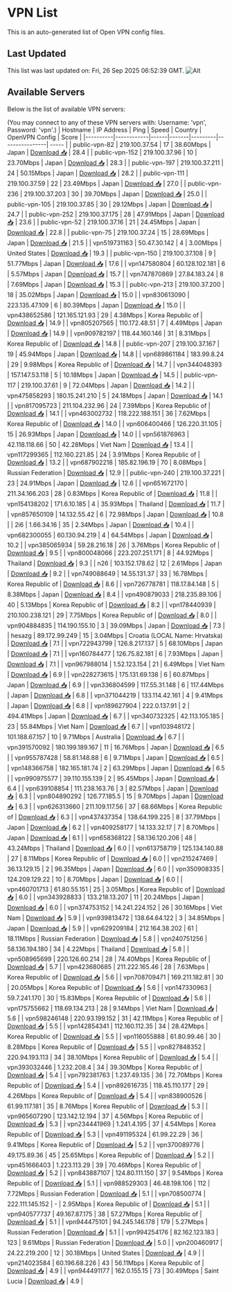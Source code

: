 # VPN List

This is an auto-generated list of Open VPN config files.

## Last Updated

This list was last updated on: Fri, 26 Sep 2025 06:52:39 GMT.
![Alt](https://repobeats.axiom.co/api/embed/186b98318ef1479477931607c1ad7d823f12451f.svg "Repobeats analytics image")

## Available Servers

Below is the list of available VPN servers:

(You may connect to any of these VPN servers with: Username: 'vpn', Password: 'vpn'.)
| Hostname | IP Address | Ping | Speed | Country | OpenVPN Config | Score |
|----------|------------|------|-------|---------|----------------| ----- |
| public-vpn-82 | 219.100.37.54 | 17 | 38.60Mbps | Japan | [Download 📥](./configs/server_0_JP.ovpn) | 28.4 |
| public-vpn-152 | 219.100.37.96 | 10 | 23.70Mbps | Japan | [Download 📥](./configs/server_1_JP.ovpn) | 28.3 |
| public-vpn-197 | 219.100.37.211 | 24 | 50.15Mbps | Japan | [Download 📥](./configs/server_2_JP.ovpn) | 28.2 |
| public-vpn-111 | 219.100.37.59 | 22 | 23.49Mbps | Japan | [Download 📥](./configs/server_3_JP.ovpn) | 27.0 |
| public-vpn-236 | 219.100.37.203 | 30 | 39.70Mbps | Japan | [Download 📥](./configs/server_4_JP.ovpn) | 25.0 |
| public-vpn-105 | 219.100.37.85 | 30 | 29.12Mbps | Japan | [Download 📥](./configs/server_5_JP.ovpn) | 24.7 |
| public-vpn-252 | 219.100.37.175 | 28 | 47.91Mbps | Japan | [Download 📥](./configs/server_6_JP.ovpn) | 23.6 |
| public-vpn-52 | 219.100.37.16 | 21 | 24.45Mbps | Japan | [Download 📥](./configs/server_7_JP.ovpn) | 22.8 |
| public-vpn-75 | 219.100.37.24 | 15 | 28.69Mbps | Japan | [Download 📥](./configs/server_8_JP.ovpn) | 21.5 |
| vpn519731163 | 50.47.30.142 | 4 | 3.00Mbps | United States | [Download 📥](./configs/server_9_US.ovpn) | 19.3 |
| public-vpn-150 | 219.100.37.108 | 9 | 51.77Mbps | Japan | [Download 📥](./configs/server_10_JP.ovpn) | 17.6 |
| vpn147580804 | 60.128.102.181 | 6 | 5.57Mbps | Japan | [Download 📥](./configs/server_11_JP.ovpn) | 15.7 |
| vpn747870869 | 27.84.183.24 | 8 | 7.69Mbps | Japan | [Download 📥](./configs/server_12_JP.ovpn) | 15.3 |
| public-vpn-213 | 219.100.37.200 | 18 | 35.02Mbps | Japan | [Download 📥](./configs/server_13_JP.ovpn) | 15.0 |
| vpn830613090 | 223.135.47.109 | 6 | 80.39Mbps | Japan | [Download 📥](./configs/server_14_JP.ovpn) | 15.0 |
| vpn438652586 | 121.165.121.93 | 29 | 4.38Mbps | Korea Republic of | [Download 📥](./configs/server_15_KR.ovpn) | 14.9 |
| vpn805207565 | 110.172.48.51 | 7 | 4.49Mbps | Japan | [Download 📥](./configs/server_16_JP.ovpn) | 14.9 |
| vpn909782197 | 118.44.160.146 | 31 | 8.31Mbps | Korea Republic of | [Download 📥](./configs/server_17_KR.ovpn) | 14.8 |
| public-vpn-207 | 219.100.37.167 | 19 | 45.94Mbps | Japan | [Download 📥](./configs/server_18_JP.ovpn) | 14.8 |
| vpn689861184 | 183.99.8.24 | 29 | 9.98Mbps | Korea Republic of | [Download 📥](./configs/server_19_KR.ovpn) | 14.7 |
| vpn344048393 | 157.147.53.118 | 5 | 10.18Mbps | Japan | [Download 📥](./configs/server_20_JP.ovpn) | 14.5 |
| public-vpn-117 | 219.100.37.61 | 9 | 72.04Mbps | Japan | [Download 📥](./configs/server_21_JP.ovpn) | 14.2 |
| vpn475858293 | 180.15.241.210 | 5 | 24.18Mbps | Japan | [Download 📥](./configs/server_22_JP.ovpn) | 14.1 |
| vpn817095723 | 211.104.232.96 | 24 | 7.39Mbps | Korea Republic of | [Download 📥](./configs/server_23_KR.ovpn) | 14.1 |
| vpn463002732 | 118.222.188.151 | 36 | 7.62Mbps | Korea Republic of | [Download 📥](./configs/server_24_KR.ovpn) | 14.0 |
| vpn606400466 | 126.220.31.105 | 15 | 26.93Mbps | Japan | [Download 📥](./configs/server_25_JP.ovpn) | 14.0 |
| vpn561876963 | 42.118.118.66 | 50 | 42.28Mbps | Viet Nam | [Download 📥](./configs/server_26_VN.ovpn) | 13.4 |
| vpn117299365 | 112.160.221.85 | 24 | 3.91Mbps | Korea Republic of | [Download 📥](./configs/server_27_KR.ovpn) | 13.2 |
| vpn687902218 | 185.82.196.19 | 70 | 8.08Mbps | Russian Federation | [Download 📥](./configs/server_28_RU.ovpn) | 12.9 |
| public-vpn-240 | 219.100.37.221 | 23 | 24.91Mbps | Japan | [Download 📥](./configs/server_29_JP.ovpn) | 12.6 |
| vpn651672170 | 211.34.166.203 | 28 | 0.83Mbps | Korea Republic of | [Download 📥](./configs/server_30_KR.ovpn) | 11.8 |
| vpn154138202 | 171.6.10.185 | 4 | 35.93Mbps | Thailand | [Download 📥](./configs/server_31_TH.ovpn) | 11.7 |
| vpn857650109 | 14.132.55.42 | 6 | 72.98Mbps | Japan | [Download 📥](./configs/server_32_JP.ovpn) | 10.8 |
| 2i6 | 1.66.34.16 | 35 | 2.34Mbps | Japan | [Download 📥](./configs/server_33_JP.ovpn) | 10.4 |
| vpn682300055 | 60.130.94.219 | 4 | 64.54Mbps | Japan | [Download 📥](./configs/server_34_JP.ovpn) | 10.2 |
| vpn385065934 | 59.28.216.18 | 26 | 3.76Mbps | Korea Republic of | [Download 📥](./configs/server_35_KR.ovpn) | 9.5 |
| vpn800048066 | 223.207.251.171 | 8 | 44.92Mbps | Thailand | [Download 📥](./configs/server_36_TH.ovpn) | 9.3 |
| n26 | 103.152.178.62 | 12 | 2.61Mbps | Japan | [Download 📥](./configs/server_37_JP.ovpn) | 9.2 |
| vpn749088649 | 14.55.131.37 | 33 | 16.78Mbps | Korea Republic of | [Download 📥](./configs/server_38_KR.ovpn) | 8.6 |
| vpn726778781 | 118.17.84.148 | 5 | 8.38Mbps | Japan | [Download 📥](./configs/server_39_JP.ovpn) | 8.4 |
| vpn490879033 | 218.235.89.106 | 40 | 5.13Mbps | Korea Republic of | [Download 📥](./configs/server_40_KR.ovpn) | 8.2 |
| vpn178440939 | 210.100.238.121 | 29 | 7.75Mbps | Korea Republic of | [Download 📥](./configs/server_41_KR.ovpn) | 8.0 |
| vpn904884835 | 114.190.155.10 | 3 | 39.09Mbps | Japan | [Download 📥](./configs/server_42_JP.ovpn) | 7.3 |
| hesazg | 89.172.99.249 | 15 | 3.04Mbps | Croatia (LOCAL Name: Hrvatska) | [Download 📥](./configs/server_43_HR.ovpn) | 7.1 |
| vpn722943799 | 126.8.217.137 | 5 | 68.10Mbps | Japan | [Download 📥](./configs/server_44_JP.ovpn) | 7.1 |
| vpn160784477 | 126.75.82.181 | 6 | 7.93Mbps | Japan | [Download 📥](./configs/server_45_JP.ovpn) | 7.1 |
| vpn967988014 | 1.52.123.154 | 21 | 6.49Mbps | Viet Nam | [Download 📥](./configs/server_46_VN.ovpn) | 6.9 |
| vpn228273615 | 175.131.69.138 | 6 | 60.87Mbps | Japan | [Download 📥](./configs/server_47_JP.ovpn) | 6.9 |
| vpn336804599 | 117.55.31.148 | 6 | 117.44Mbps | Japan | [Download 📥](./configs/server_48_JP.ovpn) | 6.8 |
| vpn371044219 | 133.114.42.161 | 4 | 9.41Mbps | Japan | [Download 📥](./configs/server_49_JP.ovpn) | 6.8 |
| vpn189627904 | 222.0.137.91 | 2 | 494.41Mbps | Japan | [Download 📥](./configs/server_50_JP.ovpn) | 6.7 |
| vpn340732325 | 42.113.105.185 | 23 | 55.84Mbps | Viet Nam | [Download 📥](./configs/server_51_VN.ovpn) | 6.7 |
| vpn103948172 | 101.188.67.157 | 10 | 9.71Mbps | Australia | [Download 📥](./configs/server_52_AU.ovpn) | 6.7 |
| vpn391570092 | 180.199.189.167 | 11 | 16.76Mbps | Japan | [Download 📥](./configs/server_53_JP.ovpn) | 6.5 |
| vpn955787428 | 58.81.148.88 | 6 | 9.71Mbps | Japan | [Download 📥](./configs/server_54_JP.ovpn) | 6.5 |
| vpn148366758 | 182.165.181.74 | 2 | 63.29Mbps | Japan | [Download 📥](./configs/server_55_JP.ovpn) | 6.5 |
| vpn990975577 | 39.110.155.139 | 2 | 95.45Mbps | Japan | [Download 📥](./configs/server_56_JP.ovpn) | 6.4 |
| vpn639108854 | 111.238.163.76 | 3 | 82.57Mbps | Japan | [Download 📥](./configs/server_57_JP.ovpn) | 6.3 |
| vpn804890292 | 126.77.185.5 | 15 | 9.70Mbps | Japan | [Download 📥](./configs/server_58_JP.ovpn) | 6.3 |
| vpn626313660 | 211.109.117.56 | 37 | 68.66Mbps | Korea Republic of | [Download 📥](./configs/server_59_KR.ovpn) | 6.3 |
| vpn437437354 | 138.64.199.225 | 8 | 37.79Mbps | Japan | [Download 📥](./configs/server_60_JP.ovpn) | 6.2 |
| vpn409258177 | 14.133.32.17 | 7 | 8.70Mbps | Japan | [Download 📥](./configs/server_61_JP.ovpn) | 6.1 |
| vpn658368122 | 58.136.120.206 | 48 | 43.24Mbps | Thailand | [Download 📥](./configs/server_62_TH.ovpn) | 6.0 |
| vpn613758719 | 125.134.140.88 | 27 | 8.11Mbps | Korea Republic of | [Download 📥](./configs/server_63_KR.ovpn) | 6.0 |
| vpn215247469 | 36.13.129.15 | 2 | 96.35Mbps | Japan | [Download 📥](./configs/server_64_JP.ovpn) | 6.0 |
| vpn350908335 | 124.209.129.22 | 10 | 8.70Mbps | Japan | [Download 📥](./configs/server_65_JP.ovpn) | 6.0 |
| vpn460701713 | 61.80.55.151 | 25 | 3.05Mbps | Korea Republic of | [Download 📥](./configs/server_66_KR.ovpn) | 6.0 |
| vpn343928833 | 133.218.13.207 | 11 | 20.24Mbps | Japan | [Download 📥](./configs/server_67_JP.ovpn) | 6.0 |
| vpn374753152 | 14.241.224.152 | 26 | 30.16Mbps | Viet Nam | [Download 📥](./configs/server_68_VN.ovpn) | 5.9 |
| vpn939813472 | 138.64.64.122 | 3 | 34.85Mbps | Japan | [Download 📥](./configs/server_69_JP.ovpn) | 5.9 |
| vpn629209184 | 212.164.38.202 | 61 | 18.11Mbps | Russian Federation | [Download 📥](./configs/server_70_RU.ovpn) | 5.8 |
| vpn240751256 | 58.136.194.180 | 34 | 4.22Mbps | Thailand | [Download 📥](./configs/server_71_TH.ovpn) | 5.8 |
| vpn508965699 | 220.126.60.214 | 28 | 74.40Mbps | Korea Republic of | [Download 📥](./configs/server_72_KR.ovpn) | 5.7 |
| vpn423680685 | 211.222.165.46 | 28 | 7.63Mbps | Korea Republic of | [Download 📥](./configs/server_73_KR.ovpn) | 5.6 |
| vpn708709471 | 169.211.182.81 | 30 | 20.05Mbps | Korea Republic of | [Download 📥](./configs/server_74_KR.ovpn) | 5.6 |
| vpn147330963 | 59.7.241.170 | 30 | 15.83Mbps | Korea Republic of | [Download 📥](./configs/server_75_KR.ovpn) | 5.6 |
| vpn175755662 | 118.69.134.213 | 28 | 9.14Mbps | Viet Nam | [Download 📥](./configs/server_76_VN.ovpn) | 5.6 |
| vpn598246148 | 220.93.199.152 | 31 | 42.11Mbps | Korea Republic of | [Download 📥](./configs/server_77_KR.ovpn) | 5.5 |
| vpn142854341 | 112.160.112.35 | 34 | 28.42Mbps | Korea Republic of | [Download 📥](./configs/server_78_KR.ovpn) | 5.5 |
| vpn116055888 | 61.80.99.46 | 30 | 8.28Mbps | Korea Republic of | [Download 📥](./configs/server_79_KR.ovpn) | 5.5 |
| vpn827848352 | 220.94.193.113 | 34 | 38.10Mbps | Korea Republic of | [Download 📥](./configs/server_80_KR.ovpn) | 5.4 |
| vpn393032446 | 1.232.208.4 | 34 | 39.30Mbps | Korea Republic of | [Download 📥](./configs/server_81_KR.ovpn) | 5.4 |
| vpn792381763 | 1.237.49.135 | 36 | 72.70Mbps | Korea Republic of | [Download 📥](./configs/server_82_KR.ovpn) | 5.4 |
| vpn892616735 | 118.45.110.177 | 29 | 4.26Mbps | Korea Republic of | [Download 📥](./configs/server_83_KR.ovpn) | 5.4 |
| vpn838900526 | 61.99.117.181 | 35 | 8.76Mbps | Korea Republic of | [Download 📥](./configs/server_84_KR.ovpn) | 5.3 |
| vpn965607290 | 123.142.12.194 | 37 | 4.56Mbps | Korea Republic of | [Download 📥](./configs/server_85_KR.ovpn) | 5.3 |
| vpn234441969 | 1.241.4.195 | 37 | 4.54Mbps | Korea Republic of | [Download 📥](./configs/server_86_KR.ovpn) | 5.3 |
| vpn491195324 | 61.99.22.29 | 36 | 9.41Mbps | Korea Republic of | [Download 📥](./configs/server_87_KR.ovpn) | 5.2 |
| vpn370089776 | 49.175.89.36 | 45 | 25.65Mbps | Korea Republic of | [Download 📥](./configs/server_88_KR.ovpn) | 5.2 |
| vpn451666403 | 1.223.113.29 | 39 | 70.46Mbps | Korea Republic of | [Download 📥](./configs/server_89_KR.ovpn) | 5.2 |
| vpn843887107 | 124.80.111.150 | 37 | 9.54Mbps | Korea Republic of | [Download 📥](./configs/server_90_KR.ovpn) | 5.1 |
| vpn988529303 | 46.48.198.106 | 112 | 7.72Mbps | Russian Federation | [Download 📥](./configs/server_91_RU.ovpn) | 5.1 |
| vpn708500774 | 222.111.145.152 | - | 2.95Mbps | Korea Republic of | [Download 📥](./configs/server_92_KR.ovpn) | 5.1 |
| vpn940577737 | 49.167.87.175 | 38 | 57.27Mbps | Korea Republic of | [Download 📥](./configs/server_93_KR.ovpn) | 5.1 |
| vpn944475101 | 94.245.146.178 | 179 | 5.27Mbps | Russian Federation | [Download 📥](./configs/server_94_RU.ovpn) | 5.1 |
| vpn994254176 | 82.162.123.183 | 123 | 9.61Mbps | Russian Federation | [Download 📥](./configs/server_95_RU.ovpn) | 5.0 |
| vpn200460917 | 24.22.219.200 | 12 | 30.18Mbps | United States | [Download 📥](./configs/server_96_US.ovpn) | 4.9 |
| vpn214023584 | 60.196.68.226 | 43 | 56.11Mbps | Korea Republic of | [Download 📥](./configs/server_97_KR.ovpn) | 4.9 |
| vpn944491177 | 162.0.155.15 | 73 | 30.49Mbps | Saint Lucia | [Download 📥](./configs/server_98_LC.ovpn) | 4.9 |

